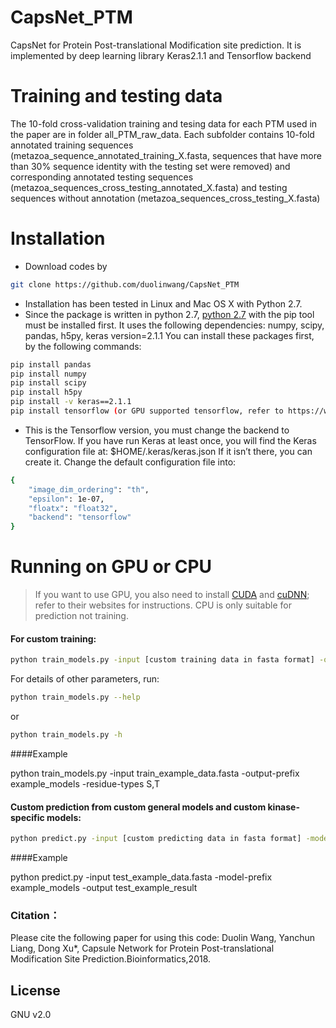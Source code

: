 # CapsNet_PTM

CapsNet for Protein Post-translational Modification site prediction. It is implemented by deep learning library Keras2.1.1 and Tensorflow backend
# Training and testing data
The 10-fold cross-validation training and tesing data for each PTM used in the paper are in folder all_PTM_raw_data.
Each subfolder contains 10-fold annotated training sequences (metazoa_sequence_annotated_training_X.fasta, sequences that have more than 30% sequence identity with the testing set were removed) and corresponding annotated testing sequences (metazoa_sequences_cross_testing_annotated_X.fasta) and testing sequences without annotation (metazoa_sequences_cross_testing_X.fasta)

# Installation

  - Download codes by 
  ```sh
  git clone https://github.com/duolinwang/CapsNet_PTM
  ```
  - Installation has been tested in Linux and Mac OS X with Python 2.7. 
  - Since the package is written in python 2.7, [python 2.7](https://www.python.org/downloads/ ) with the pip tool must be installed first. 
It uses the following dependencies:
numpy,  scipy, pandas, h5py, keras version=2.1.1
You can install these packages first, by the following commands:

```sh
pip install pandas
pip install numpy
pip install scipy
pip install h5py
pip install -v keras==2.1.1
pip install tensorflow (or GPU supported tensorflow, refer to https://www.tensorflow.org/install/ for instructions)
```
 - This is the Tensorflow version, you must change the backend to TensorFlow.
If you have run Keras at least once, you will find the Keras configuration file at:
$HOME/.keras/keras.json
If it isn’t there, you can create it. 
Change the default configuration file into:
```sh
{	
    "image_dim_ordering": "th",
    "epsilon": 1e-07,
    "floatx": "float32",
    "backend": "tensorflow"
}
```
# Running on GPU or CPU

>If you want to use GPU, you also need to install [CUDA]( https://developer.nvidia.com/cuda-toolkit) and [cuDNN](https://developer.nvidia.com/cudnn); refer to their websites for instructions. 
CPU is only suitable for prediction not training. 
#### For custom training:
```sh
python train_models.py -input [custom training data in fasta format] -output-prefix [prefix of pre-trained model] -residue-types [custom specified residue types]
```
For details of other parameters, run:
```sh
python train_models.py --help
```
or
```sh
python train_models.py -h
```

####Example

python train_models.py -input train_example_data.fasta -output-prefix example_models -residue-types S,T

#### Custom prediction from custom general models and custom kinase-specific models:
```sh
python predict.py -input [custom predicting data in fasta format] -model-prefix [prefix of pre-trained model] -output [custom specified file for predicting results] 
```

####Example

python predict.py -input test_example_data.fasta -model-prefix example_models -output test_example_result

### Citation：
Please cite the following paper for using this code:
Duolin Wang, Yanchun Liang, Dong Xu*, Capsule Network for Protein Post-translational Modification Site Prediction.Bioinformatics,2018.

License
----
GNU v2.0
